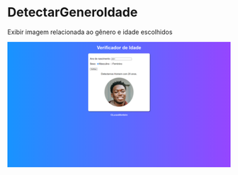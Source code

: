 # DetectarGeneroIdade
Exibir imagem relacionada ao gênero e idade escolhidos

![line_plot](https://raw.githubusercontent.com/LucasMonteiro10/DetectarGeneroIdade/main/images/GeneroIdade.png)
